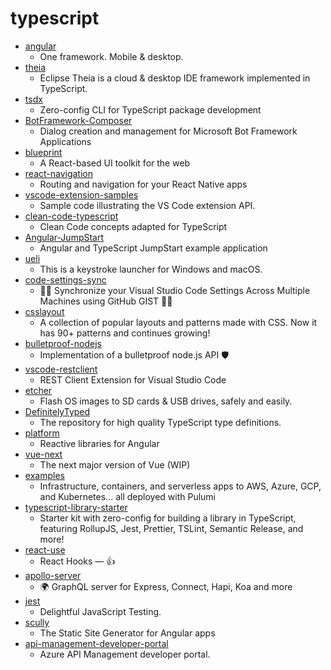 # typescript
- [angular](https://github.com/angular/angular)
  - One framework. Mobile & desktop.
- [theia](https://github.com/eclipse-theia/theia)
  - Eclipse Theia is a cloud & desktop IDE framework implemented in TypeScript.
- [tsdx](https://github.com/jaredpalmer/tsdx)
  - Zero-config CLI for TypeScript package development
- [BotFramework-Composer](https://github.com/microsoft/BotFramework-Composer)
  - Dialog creation and management for Microsoft Bot Framework Applications
- [blueprint](https://github.com/palantir/blueprint)
  - A React-based UI toolkit for the web
- [react-navigation](https://github.com/react-navigation/react-navigation)
  - Routing and navigation for your React Native apps
- [vscode-extension-samples](https://github.com/microsoft/vscode-extension-samples)
  - Sample code illustrating the VS Code extension API.
- [clean-code-typescript](https://github.com/labs42io/clean-code-typescript)
  - Clean Code concepts adapted for TypeScript
- [Angular-JumpStart](https://github.com/DanWahlin/Angular-JumpStart)
  - Angular and TypeScript JumpStart example application
- [ueli](https://github.com/oliverschwendener/ueli)
  - This is a keystroke launcher for Windows and macOS.
- [code-settings-sync](https://github.com/shanalikhan/code-settings-sync)
  - 🌴💪 Synchronize your Visual Studio Code Settings Across Multiple Machines using GitHub GIST 💪🌴
- [csslayout](https://github.com/phuoc-ng/csslayout)
  - A collection of popular layouts and patterns made with CSS. Now it has 90+ patterns and continues growing!
- [bulletproof-nodejs](https://github.com/santiq/bulletproof-nodejs)
  - Implementation of a bulletproof node.js API 🛡️
- [vscode-restclient](https://github.com/Huachao/vscode-restclient)
  - REST Client Extension for Visual Studio Code
- [etcher](https://github.com/balena-io/etcher)
  - Flash OS images to SD cards & USB drives, safely and easily.
- [DefinitelyTyped](https://github.com/DefinitelyTyped/DefinitelyTyped)
  - The repository for high quality TypeScript type definitions.
- [platform](https://github.com/ngrx/platform)
  - Reactive libraries for Angular
- [vue-next](https://github.com/vuejs/vue-next)
  - The next major version of Vue (WIP)
- [examples](https://github.com/pulumi/examples)
  - Infrastructure, containers, and serverless apps to AWS, Azure, GCP, and Kubernetes... all deployed with Pulumi
- [typescript-library-starter](https://github.com/alexjoverm/typescript-library-starter)
  - Starter kit with zero-config for building a library in TypeScript, featuring RollupJS, Jest, Prettier, TSLint, Semantic Release, and more!
- [react-use](https://github.com/streamich/react-use)
  - React Hooks — 👍
- [apollo-server](https://github.com/apollographql/apollo-server)
  - 🌍 GraphQL server for Express, Connect, Hapi, Koa and more
- [jest](https://github.com/facebook/jest)
  - Delightful JavaScript Testing.
- [scully](https://github.com/scullyio/scully)
  - The Static Site Generator for Angular apps
- [api-management-developer-portal](https://github.com/Azure/api-management-developer-portal)
  - Azure API Management developer portal.
